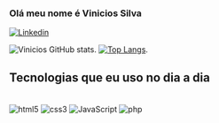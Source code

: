 ### Olá meu nome é Vinicios Silva 

[![Linkedin](https://img.shields.io/badge/LinkedIn-0077B5?style=for-the-badge&logo=linkedin&logoColor=white)](https://[www.linkedin.com/in/vinicios-silva01/](https://www.linkedin.com/in/vinicios-silva01/))


![Vinicios GitHub stats](https://github-readme-stats.vercel.app/api?username=ZzZVini&show_icons=true&theme=radical).
[![Top Langs](https://github-readme-stats.vercel.app/api/top-langs/?username=anuraghazra&layout=compact)](https://github.com/anuraghazra/github-readme-stats).


## Tecnologias que eu uso no dia a dia 

<div style="display: inline_block"></br>
 <img align="center" alt="html5" src="https://img.shields.io/badge/HTML5-E34F26?style=for-the-badge&logo=html5&logoColor=white"/>
 <img align="center" alt="css3" src="https://img.shields.io/badge/CSS3-1572B6?style=for-the-badge&logo=css3&logoColor=white"/>
 <img align="center" alt="JavaScript" src="https://img.shields.io/badge/JavaScript-F7DF1E?style=for-the-badge&logo=javascript&logoColor=black"/>
 <img align="center" alt="php" src="https://img.shields.io/badge/PHP-777BB4?style=for-the-badge&logo=php&logoColor=white"/>
</div>
